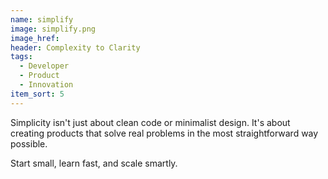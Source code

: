 ```yaml
---
name: simplify
image: simplify.png
image_href:
header: Complexity to Clarity
tags:
  - Developer
  - Product
  - Innovation
item_sort: 5
---
```


Simplicity isn't just about clean code or minimalist design. It's about creating products that solve real problems in the most straightforward way possible. 

Start small, learn fast, and scale smartly.